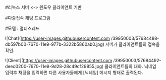 #리눅스 서버 <-> 윈도우 클라이언트 기반

#다중접속 채팅 프로그램

#모델 : 멀티스레드

  ![Chat](https://user-images.githubusercontent.com
/39950003/57684488-db597b00-7670-11e9-977b-3322b5860ab0.jpg)
  서버가 클라이언트들의 접속을 확인.
  
  ![Client](https://user-images.githubusercontent.com
/39950003/57684492-deed0200-7670-11e9-9d28-28c49cf29855.jpg)
클라이언트들의 대화.
닉네임 입력후 채팅을 입력하면 다른 사용자들에게 [닉네임] 메시지 형태로 출력된다.
